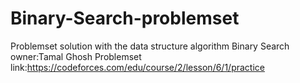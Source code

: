 # Binary-Search-problemset
Problemset solution with the data structure algorithm Binary Search
owner:Tamal Ghosh
Problemset link:https://codeforces.com/edu/course/2/lesson/6/1/practice
